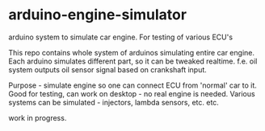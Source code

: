 # arduino-engine-simulator
arduino system to simulate car engine. For testing of various ECU's

This repo contains whole system of arduinos simulating entire car engine. 
Each arduino simulates different part, so it can be tweaked realtime. 
f.e. oil system outputs oil sensor signal based on crankshaft input. 

Purpose - simulate engine so one can connect ECU from 'normal' car to it. 
Good for testing, can work on desktop - no real engine is needed. 
Various systems can be simulated - injectors, lambda sensors, etc. etc. 

work in progress. 
